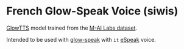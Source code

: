 # French Glow-Speak Voice (siwis)

[GlowTTS](https://github.com/rhasspy/glow-tts-train) model trained from the [M-AI Labs dataset](https://www.caito.de/2019/01/the-m-ailabs-speech-dataset/).

Intended to be used with [glow-speak](https://github.com/rhasspy/glow-speak) with `it` [eSpeak](https://github.com/espeak-ng/espeak-ng) voice.
